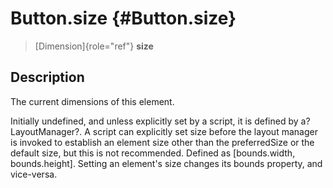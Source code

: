 Button.size {#Button.size}
===========

> [Dimension]{role="ref"} **size**

Description
-----------

The current dimensions of this element.

Initially undefined, and unless explicitly set by a script, it is
defined by a?LayoutManager?. A script can explicitly set size before the
layout manager is invoked to establish an element size other than the
preferredSize or the default size, but this is not recommended. Defined
as \[bounds.width, bounds.height\]. Setting an element\'s size changes
its bounds property, and vice-versa.
